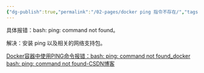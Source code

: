```yaml
---
{"dg-publish":true,"permalink":"/02-pages/docker ping 指令不存在/","tags":["personal/blog","program/tech/docker"]}
---
```


具体报错：bash: ping: command not found。

解决：安装 ping 以及相关的网络支持包。

[Docker容器中使用PING命令报错：bash: ping: command not found_docker bash: ping: command not found-CSDN博客](https://blog.csdn.net/qq_37960603/article/details/110294270)